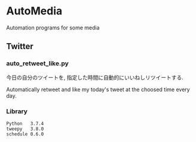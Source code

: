 # AutoMedia
Automation programs for some media

## Twitter

### auto_retweet_like.py
今日の自分のツイートを, 指定した時間に自動的にいいねしリツイートする.

Automatically retweet and like my today's tweet at the choosed time every day.

### Library
    Python   3.7.4
    tweepy   3.8.0  
    schedule 0.6.0
